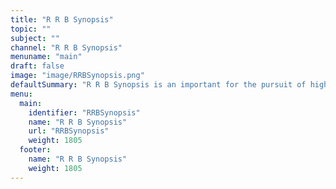 ```yaml
---
title: "R R B Synopsis"
topic: ""
subject: ""
channel: "R R B Synopsis"
menuname: "main"
draft: false
image: "image/RRBSynopsis.png"
defaultSummary: "R R B Synopsis is an important for the pursuit of higher Education and Exam Preperation. Please review all the subjects and associated topics to perform well on teh R R B Synopsis related Exams."
menu:
  main:
    identifier: "RRBSynopsis"
    name: "R R B Synopsis"
    url: "RRBSynopsis"
    weight: 1805
  footer:
    name: "R R B Synopsis"
    weight: 1805
---
```
















